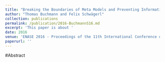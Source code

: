 ```yaml
---
title: "Breaking the Boundaries of Meta Models and Preventing Information Loss in Model-Driven Software Product Lines"
author: "Thomas Buchmann and Felix Schwägerl"
collection: publications
permalink: /publication/2016-BuchmannS16.md
excerpt: 'This paper is about '
date: 2016
venue: 'ENASE 2016 - Proceedings of the 11th International Conference on Evaluation of Novel Approaches to Software Engineering, Rome, Italy 27-28 April, 2016'
paperurl: ''
---
```


#Abstract
